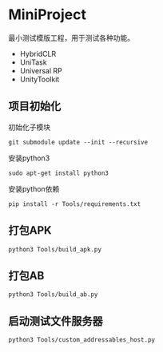 # MiniProject

最小测试模版工程，用于测试各种功能。

- HybridCLR
- UniTask
- Universal RP
- UnityToolkit


## 项目初始化

初始化子模块
```shell
git submodule update --init --recursive
```

安装python3
```shell
sudo apt-get install python3
```

安装python依赖
```shell
pip install -r Tools/requirements.txt
```



## 打包APK
```shell
python3 Tools/build_apk.py
```

## 打包AB
```shell
python3 Tools/build_ab.py
```

## 启动测试文件服务器
```shell
python3 Tools/custom_addressables_host.py
```